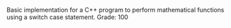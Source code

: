 Basic implementation for a C++ program to perform mathematical functions using a switch case statement. Grade: 100
